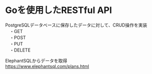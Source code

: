 # Goを使用したRESTful API

PostgreSQLデータベースに保存したデータに対して、CRUD操作を実装  
　・GET  
　・POST  
　・PUT  
　・DELETE  

ElephantSQLからデータを取得  
https://www.elephantsql.com/plans.html
